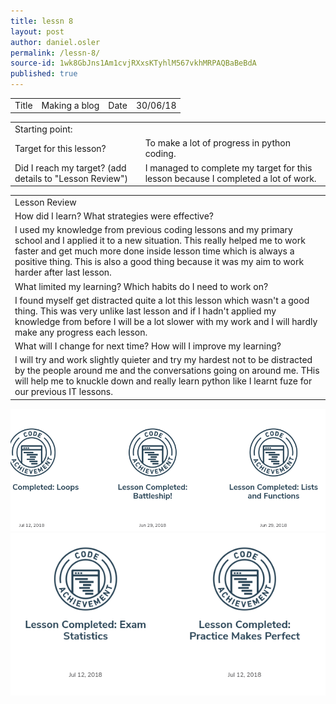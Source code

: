```yaml
---
title: lessn 8
layout: post
author: daniel.osler
permalink: /lessn-8/
source-id: 1wk8GbJns1Am1cvjRXxsKTyhlM567vkhMRPAQBaBeBdA
published: true
---
```

<table>
  <tr>
    <td>Title</td>
    <td>Making a blog</td>
    <td>Date</td>
    <td>30/06/18</td>
  </tr>
</table>


<table>
  <tr>
    <td>Starting point:</td>
    <td></td>
  </tr>
  <tr>
    <td>Target for this lesson?</td>
    <td>To make a lot of progress in python coding.</td>
  </tr>
  <tr>
    <td>Did I reach my target? 
(add details to "Lesson Review")</td>
    <td>I managed to complete my target for this lesson because I completed a lot of work.</td>
  </tr>
</table>


<table>
  <tr>
    <td>Lesson Review</td>
  </tr>
  <tr>
    <td>How did I learn? What strategies were effective? </td>
  </tr>
  <tr>
    <td>I used my knowledge from previous coding lessons and my primary school and I applied it to a new situation. This really helped me to work faster and get much more done inside lesson time which is always a positive thing. This is also a good thing because it was my aim to work harder after last lesson.</td>
  </tr>
  <tr>
    <td>What limited my learning? Which habits do I need to work on? </td>
  </tr>
  <tr>
    <td>I found myself get distracted quite a lot this lesson which wasn't a good thing. This was very unlike last lesson and if I hadn't applied my knowledge from before I will be a lot slower with my work and I will hardly make any progress each lesson.</td>
  </tr>
  <tr>
    <td>What will I change for next time? How will I improve my learning?</td>
  </tr>
  <tr>
    <td>I will try and work slightly quieter and try my hardest not to be distracted by the people around me and the conversations going on around me. THis will help me to knuckle down and really learn python like I learnt fuze for our previous IT lessons.</td>
  </tr>
</table>
<img src = "/images/Screenshot 2018-07-13 at 13.54.23.png">
<img src = "/images/Screenshot 2018-07-13 at 13.54.31.png">
